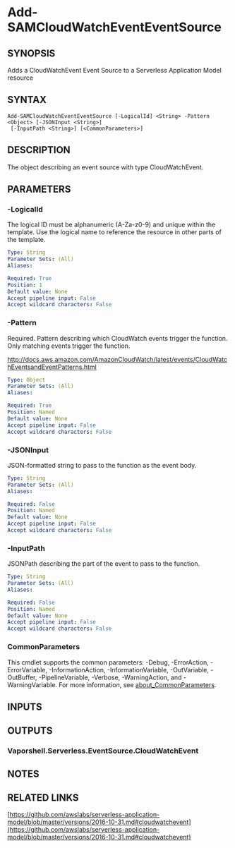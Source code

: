 # Add-SAMCloudWatchEventEventSource

## SYNOPSIS
Adds a CloudWatchEvent Event Source to a Serverless Application Model resource

## SYNTAX

```
Add-SAMCloudWatchEventEventSource [-LogicalId] <String> -Pattern <Object> [-JSONInput <String>]
 [-InputPath <String>] [<CommonParameters>]
```

## DESCRIPTION
The object describing an event source with type CloudWatchEvent.

## PARAMETERS

### -LogicalId
The logical ID must be alphanumeric (A-Za-z0-9) and unique within the template.
Use the logical name to reference the resource in other parts of the template.

```yaml
Type: String
Parameter Sets: (All)
Aliases:

Required: True
Position: 1
Default value: None
Accept pipeline input: False
Accept wildcard characters: False
```

### -Pattern
Required.
Pattern describing which CloudWatch events trigger the function.
Only matching events trigger the function.

http://docs.aws.amazon.com/AmazonCloudWatch/latest/events/CloudWatchEventsandEventPatterns.html

```yaml
Type: Object
Parameter Sets: (All)
Aliases:

Required: True
Position: Named
Default value: None
Accept pipeline input: False
Accept wildcard characters: False
```

### -JSONInput
JSON-formatted string to pass to the function as the event body.

```yaml
Type: String
Parameter Sets: (All)
Aliases:

Required: False
Position: Named
Default value: None
Accept pipeline input: False
Accept wildcard characters: False
```

### -InputPath
JSONPath describing the part of the event to pass to the function.

```yaml
Type: String
Parameter Sets: (All)
Aliases:

Required: False
Position: Named
Default value: None
Accept pipeline input: False
Accept wildcard characters: False
```

### CommonParameters
This cmdlet supports the common parameters: -Debug, -ErrorAction, -ErrorVariable, -InformationAction, -InformationVariable, -OutVariable, -OutBuffer, -PipelineVariable, -Verbose, -WarningAction, and -WarningVariable. For more information, see [about_CommonParameters](http://go.microsoft.com/fwlink/?LinkID=113216).

## INPUTS

## OUTPUTS

### Vaporshell.Serverless.EventSource.CloudWatchEvent
## NOTES

## RELATED LINKS

[https://github.com/awslabs/serverless-application-model/blob/master/versions/2016-10-31.md#cloudwatchevent](https://github.com/awslabs/serverless-application-model/blob/master/versions/2016-10-31.md#cloudwatchevent)

